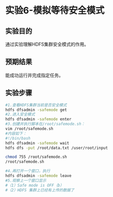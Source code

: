 # 实验6-模拟等待安全模式

## 实验目的

通过实验理解HDFS集群安全模式的作用。

## 预期结果

能成功运行并完成指定任务。 

## 实验步骤

```bash
#1.查看HDFS集群当前是否安全模式
hdfs dfsadmin -safemode get
#2.进入安全模式
hdfs dfsadmin -safemode enter
#3.创建并执行脚本在/root/safemode.sh：
vim /root/safemode.sh
#内容如下：
#!/bin/bash
hdfs dfsadmin -safemode wait
hdfs dfs -put /root/data.txt /user/root/input

chmod 755 /root/safemode.sh
/root/safemode.sh

#4.再打开一个窗口，执行
hdfs dfsadmin -safemode leave
#5.观察上一个窗口显示
#（1）Safe mode is OFF（b） 
#（2）HDFS 集群上已经有上传的数据了 

```


